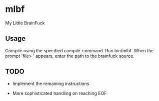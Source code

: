 mlbf
====

My Little BrainFuck

Usage
-----

Compile using the specified compile-command.
Run bin/mlbf. When the prompt 'file> ' appears,
enter the path to the brainfuck source.

TODO
----

* Implement the remaining instructions

* More sophisticated handling on reaching EOF
